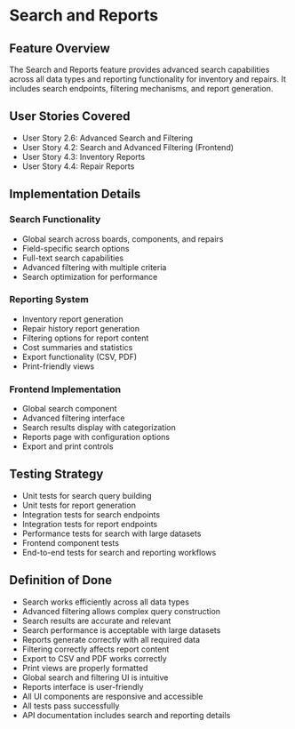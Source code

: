# Search and Reports

## Feature Overview
The Search and Reports feature provides advanced search capabilities across all data types and reporting functionality for inventory and repairs. It includes search endpoints, filtering mechanisms, and report generation.

## User Stories Covered
- User Story 2.6: Advanced Search and Filtering
- User Story 4.2: Search and Advanced Filtering (Frontend)
- User Story 4.3: Inventory Reports
- User Story 4.4: Repair Reports

## Implementation Details

### Search Functionality
- Global search across boards, components, and repairs
- Field-specific search options
- Full-text search capabilities
- Advanced filtering with multiple criteria
- Search optimization for performance

### Reporting System
- Inventory report generation
- Repair history report generation
- Filtering options for report content
- Cost summaries and statistics
- Export functionality (CSV, PDF)
- Print-friendly views

### Frontend Implementation
- Global search component
- Advanced filtering interface
- Search results display with categorization
- Reports page with configuration options
- Export and print controls

## Testing Strategy
- Unit tests for search query building
- Unit tests for report generation
- Integration tests for search endpoints
- Integration tests for report endpoints
- Performance tests for search with large datasets
- Frontend component tests
- End-to-end tests for search and reporting workflows

## Definition of Done
- Search works efficiently across all data types
- Advanced filtering allows complex query construction
- Search results are accurate and relevant
- Search performance is acceptable with large datasets
- Reports generate correctly with all required data
- Filtering correctly affects report content
- Export to CSV and PDF works correctly
- Print views are properly formatted
- Global search and filtering UI is intuitive
- Reports interface is user-friendly
- All UI components are responsive and accessible
- All tests pass successfully
- API documentation includes search and reporting details
